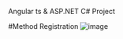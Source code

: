 Angular ts & ASP.NET C# Project

#Method Registration
![image](https://github.com/Mofelz/AngularApp/assets/93879842/891d3e5e-44e3-493b-b201-e12c7945a99e)


